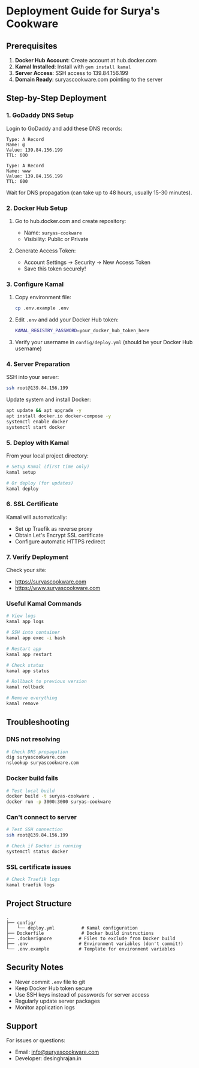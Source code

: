 # Deployment Guide for Surya's Cookware

## Prerequisites

1. **Docker Hub Account**: Create account at hub.docker.com
2. **Kamal Installed**: Install with `gem install kamal`
3. **Server Access**: SSH access to 139.84.156.199
4. **Domain Ready**: suryascookware.com pointing to the server

## Step-by-Step Deployment

### 1. GoDaddy DNS Setup

Login to GoDaddy and add these DNS records:

```
Type: A Record
Name: @
Value: 139.84.156.199
TTL: 600

Type: A Record
Name: www
Value: 139.84.156.199
TTL: 600
```

Wait for DNS propagation (can take up to 48 hours, usually 15-30 minutes).

### 2. Docker Hub Setup

1. Go to hub.docker.com and create repository:
   - Name: `suryas-cookware`
   - Visibility: Public or Private

2. Generate Access Token:
   - Account Settings → Security → New Access Token
   - Save this token securely!

### 3. Configure Kamal

1. Copy environment file:
   ```bash
   cp .env.example .env
   ```

2. Edit `.env` and add your Docker Hub token:
   ```bash
   KAMAL_REGISTRY_PASSWORD=your_docker_hub_token_here
   ```

3. Verify your username in `config/deploy.yml` (should be your Docker Hub username)

### 4. Server Preparation

SSH into your server:
```bash
ssh root@139.84.156.199
```

Update system and install Docker:
```bash
apt update && apt upgrade -y
apt install docker.io docker-compose -y
systemctl enable docker
systemctl start docker
```

### 5. Deploy with Kamal

From your local project directory:

```bash
# Setup Kamal (first time only)
kamal setup

# Or deploy (for updates)
kamal deploy
```

### 6. SSL Certificate

Kamal will automatically:
- Set up Traefik as reverse proxy
- Obtain Let's Encrypt SSL certificate
- Configure automatic HTTPS redirect

### 7. Verify Deployment

Check your site:
- https://suryascookware.com
- https://www.suryascookware.com

### Useful Kamal Commands

```bash
# View logs
kamal app logs

# SSH into container
kamal app exec -i bash

# Restart app
kamal app restart

# Check status
kamal app status

# Rollback to previous version
kamal rollback

# Remove everything
kamal remove
```

## Troubleshooting

### DNS not resolving
```bash
# Check DNS propagation
dig suryascookware.com
nslookup suryascookware.com
```

### Docker build fails
```bash
# Test local build
docker build -t suryas-cookware .
docker run -p 3000:3000 suryas-cookware
```

### Can't connect to server
```bash
# Test SSH connection
ssh root@139.84.156.199

# Check if Docker is running
systemctl status docker
```

### SSL certificate issues
```bash
# Check Traefik logs
kamal traefik logs
```

## Project Structure

```
.
├── config/
│   └── deploy.yml          # Kamal configuration
├── Dockerfile              # Docker build instructions
├── .dockerignore          # Files to exclude from Docker build
├── .env                   # Environment variables (don't commit!)
└── .env.example           # Template for environment variables
```

## Security Notes

- Never commit `.env` file to git
- Keep Docker Hub token secure
- Use SSH keys instead of passwords for server access
- Regularly update server packages
- Monitor application logs

## Support

For issues or questions:
- Email: info@suryascookware.com
- Developer: desinghrajan.in

